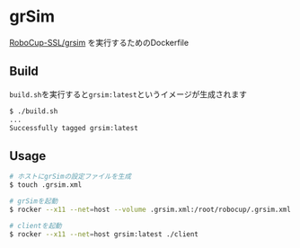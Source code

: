 
# grSim

[RoboCup-SSL/grsim](https://github.com/RoboCup-SSL/grSim)
を実行するためのDockerfile

## Build

`build.sh`を実行すると`grsim:latest`というイメージが生成されます

```sh
$ ./build.sh
...
Successfully tagged grsim:latest
```

## Usage

```sh
# ホストにgrSimの設定ファイルを生成
$ touch .grsim.xml

# grSimを起動
$ rocker --x11 --net=host --volume .grsim.xml:/root/robocup/.grsim.xml -- grsim:latest ./grSim

# clientを起動
$ rocker --x11 --net=host grsim:latest ./client
```

